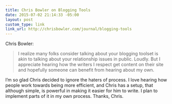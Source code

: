 ```yaml
---
title: Chris Bowler on Blogging Tools
date: 2015-07-02 21:14:33 -05:00
layout: post
custom_type: link
link_url: http://chrisbowler.com/journal/blogging-tools
---
```


Chris Bowler:

> I realize many folks consider talking about your blogging toolset is akin to talking about your relationship issues in public. Loudly. But I appreciate hearing how the writers I respect get content on their site and hopefully someone can benefit from hearing about my own.

I’m so glad Chris decided to ignore the haters of process. I love hearing how people work towards being more efficient, and Chris has a setup, that although simple, is powerful in making it easier for him to write. I plan to implement parts of it in my own process. Thanks, Chris.

